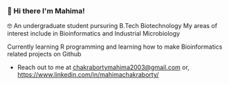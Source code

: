 ### :wave: Hi there I'm Mahima! 
:nerd_face: An undergraduate student pursuring B.Tech Biotechnology 
My areas of interest include in Bioinformatics and Industrial Microbiology

Currently learning R programming and learning how to make Bioinformatics related projects on Github 

- Reach out to me at
chakrabortymahima2003@gmail.com
or,
https://www.linkedin.com/in/mahimachakraborty/


<!---
mahiiC/mahiiC is a ✨ special ✨ repository because its `README.md` (this file) appears on your GitHub profile.
You can click the Preview link to take a look at your changes.
--->
